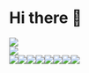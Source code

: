 <h1>Hi there 👋</h1>

<div>
  <a href="https://github.com/wishba">
    <img src="https://github-readme-stats.vercel.app/api?username=wishba&theme=dark&show_icons=true" />
  </a>
</div>

<div>
  <a href="https://github.com/wishba">
    <img src="https://github-readme-stats.vercel.app/api/top-langs/?username=wishba&theme=dark" />
  </a>
</div>

<div style="display: flex";>
  <img src="https://img.shields.io/badge/-HTML5-E34F26?logo=html5&logoColor=white" />
  <img src="https://img.shields.io/badge/-CSS3-1572B6?logo=css3&logoColor=white" />
  <img src="https://img.shields.io/badge/-JavaScript-F7DF1E?logo=javascript&logoColor=white" />
  <img src="https://img.shields.io/badge/-Node.js-339933?logo=nodedotjs&logoColor=white" />
  <img src="https://img.shields.io/badge/-Vite-646CFF?logo=vite&logoColor=white" />
  <img src="https://img.shields.io/badge/-Svelte-FF3E00?logo=svelte&logoColor=white" />
  <img src="https://img.shields.io/badge/-React-61DAFB?logo=react&logoColor=white" />
  <img src="https://img.shields.io/badge/-Next.js-000000?logo=nextdotjs&logoColor=white" />
</div>

<!--
  https://simpleicons.org/
-->
